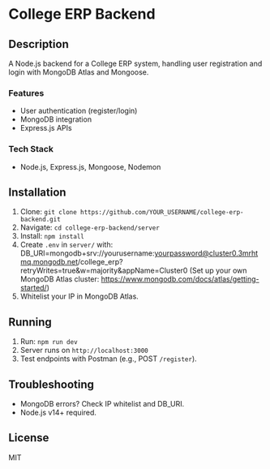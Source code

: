 # College ERP Backend

## Description
A Node.js backend for a College ERP system, handling user registration and login with MongoDB Atlas and Mongoose.

### Features
- User authentication (register/login)
- MongoDB integration
- Express.js APIs

### Tech Stack
- Node.js, Express.js, Mongoose, Nodemon

## Installation
1. Clone: `git clone https://github.com/YOUR_USERNAME/college-erp-backend.git`
2. Navigate: `cd college-erp-backend/server`
3. Install: `npm install`
4. Create `.env` in `server/` with:
DB_URI=mongodb+srv://yourusername:yourpassword@cluster0.3mrhtmq.mongodb.net/college_erp?retryWrites=true&w=majority&appName=Cluster0
(Set up your own MongoDB Atlas cluster: https://www.mongodb.com/docs/atlas/getting-started/)
5. Whitelist your IP in MongoDB Atlas.

## Running
1. Run: `npm run dev`
2. Server runs on `http://localhost:3000`
3. Test endpoints with Postman (e.g., POST `/register`).

## Troubleshooting
- MongoDB errors? Check IP whitelist and DB_URI.
- Node.js v14+ required.

## License
MIT